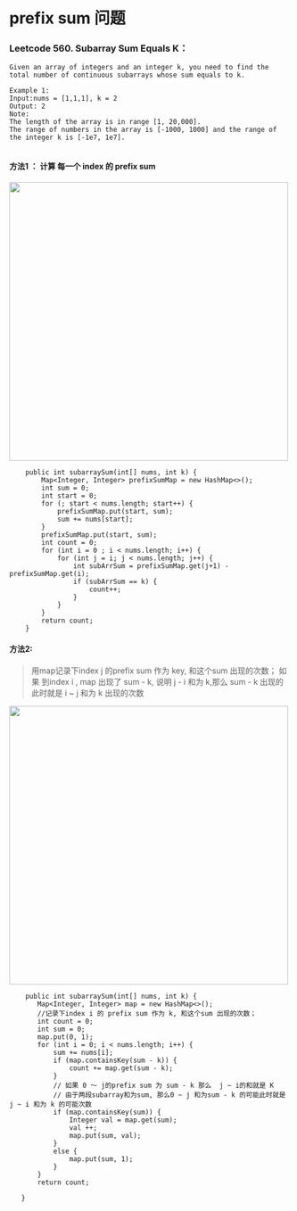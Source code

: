 # prefix sum 问题





### Leetcode 560. Subarray Sum Equals K：

``` 
Given an array of integers and an integer k, you need to find the total number of continuous subarrays whose sum equals to k.

Example 1:
Input:nums = [1,1,1], k = 2
Output: 2
Note:
The length of the array is in range [1, 20,000].
The range of numbers in the array is [-1000, 1000] and the range of the integer k is [-1e7, 1e7].


```
#### 方法1 ： 计算 每一个 index 的 prefix sum 
 <img src="https://raw.githubusercontent.com/zeyao/TechNotes/master/Document/prefix1.jpg" style="height:500px" />

``` 
    public int subarraySum(int[] nums, int k) {
        Map<Integer, Integer> prefixSumMap = new HashMap<>();
        int sum = 0;
        int start = 0;
        for (; start < nums.length; start++) {
            prefixSumMap.put(start, sum);
            sum += nums[start];
        }
        prefixSumMap.put(start, sum);
        int count = 0;
        for (int i = 0 ; i < nums.length; i++) {
            for (int j = i; j < nums.length; j++) {
                int subArrSum = prefixSumMap.get(j+1) - prefixSumMap.get(i);
                if (subArrSum == k) {
                    count++;
                }
            }
        }
        return count;
    }

``` 

#### 方法2:

> 用map记录下index j 的prefix sum 作为 key, 和这个sum 出现的次数；
> 如果 到index i , map 出现了 sum - k, 说明 j - i 和为 k,那么 sum - k 出现的此时就是 i ~ j 和为 k 出现的次数

 <img src="https://raw.githubusercontent.com/zeyao/TechNotes/master/Document/prefix2.jpg" style="height:500px" />
 
 ``` 
     public int subarraySum(int[] nums, int k) {
        Map<Integer, Integer> map = new HashMap<>();
        //记录下index i 的 prefix sum 作为 k, 和这个sum 出现的次数；
        int count = 0;
        int sum = 0;
        map.put(0, 1);
        for (int i = 0; i < nums.length; i++) {
            sum += nums[i];
            if (map.containsKey(sum - k)) {
                count += map.get(sum - k);
            }
            // 如果 0 ～ j的prefix sum 为 sum - k 那么  j ~ i的和就是 K
            // 由于两段subarray和为sum, 那么0 ~ j 和为sum - k 的可能此时就是 j ~ i 和为 k 的可能次数
            if (map.containsKey(sum)) {
                Integer val = map.get(sum);
                val ++;
                map.put(sum, val);
            }
            else {
                map.put(sum, 1);
            }
        }
        return count;
        
    }
    
 ``` 